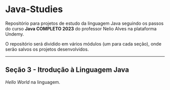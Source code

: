 # Java-Studies
Repositório para projetos de estudo da linguagem Java seguindo os passos do curso **Java COMPLETO 2023**
do professor Nelio Alves na plataforma Undemy.

O repositório será dividido em vários módulos (um para cada seção), onde serão salvos os projetos desenvolvidos.


---
## Seção 3 - Itrodução à Linguagem Java
*Hello World* na linguagem.
